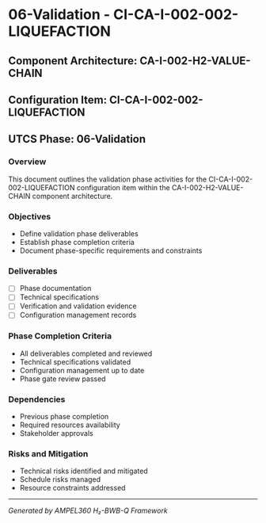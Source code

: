 # 06-Validation - CI-CA-I-002-002-LIQUEFACTION

## Component Architecture: CA-I-002-H2-VALUE-CHAIN
## Configuration Item: CI-CA-I-002-002-LIQUEFACTION
## UTCS Phase: 06-Validation

### Overview
This document outlines the validation phase activities for the CI-CA-I-002-002-LIQUEFACTION configuration item within the CA-I-002-H2-VALUE-CHAIN component architecture.

### Objectives
- Define validation phase deliverables
- Establish phase completion criteria
- Document phase-specific requirements and constraints

### Deliverables
- [ ] Phase documentation
- [ ] Technical specifications
- [ ] Verification and validation evidence
- [ ] Configuration management records

### Phase Completion Criteria
- All deliverables completed and reviewed
- Technical specifications validated
- Configuration management up to date
- Phase gate review passed

### Dependencies
- Previous phase completion
- Required resources availability
- Stakeholder approvals

### Risks and Mitigation
- Technical risks identified and mitigated
- Schedule risks managed
- Resource constraints addressed

---
*Generated by AMPEL360 H₂-BWB-Q Framework*
